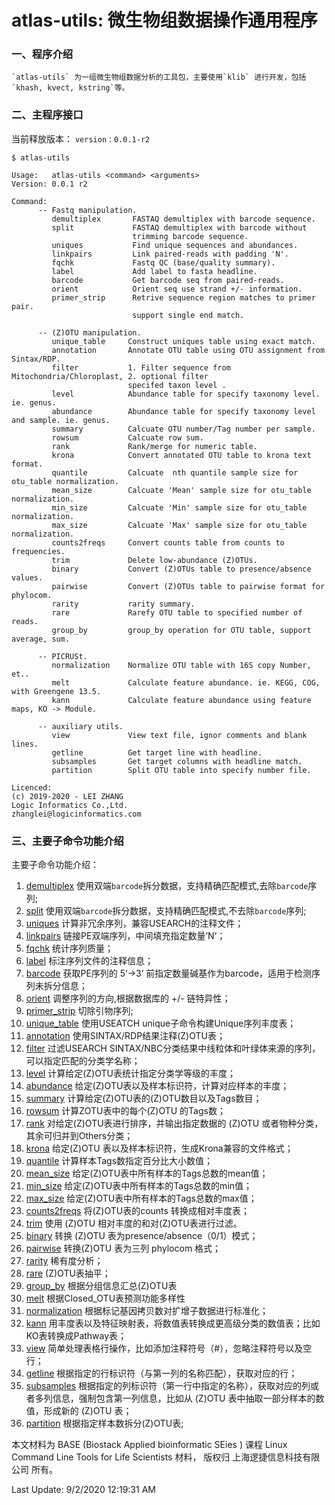 
# atlas-utils: 微生物组数据操作通用程序

### 一、程序介绍

    `atlas-utils` 为一组微生物组数据分析的工具包，主要使用`klib` 进行开发，包括`khash, kvect, kstring`等。

### 二、主程序接口

当前释放版本： `version：0.0.1-r2`

    $ atlas-utils
    
    Usage:   atlas-utils <command> <arguments>
    Version: 0.0.1 r2
    
    Command:
          -- Fastq manipulation.
             demultiplex       FASTAQ demultiplex with barcode sequence.
             split             FASTAQ demultiplex with barcode without
                               trimming barcode sequence.
             uniques           Find unique sequences and abundances.
             linkpairs         Link paired-reads with padding 'N'.
             fqchk             Fastq QC (base/quality summary).
             label             Add label to fasta headline.
             barcode           Get barcode seq from paired-reads.
             orient            Orient seq use strand +/- information.
             primer_strip      Retrive sequence region matches to primer pair.
                               support single end match.
    
          -- (Z)OTU manipulation.
             unique_table     Construct uniques table using exact match.
             annotation       Annotate OTU table using OTU assignment from Sintax/RDP.
             filter           1. Filter sequence from Mitochondria/Chloroplast, 2. optional filter
                              specifed taxon level .
             level            Abundance table for specify taxonomy level. ie. genus.
             abundance        Abundance table for specify taxonomy level and sample. ie. genus.
             summary          Calcuate OTU number/Tag number per sample.
             rowsum           Calcuate row sum.
             rank             Rank/merge for numeric table.
             krona            Convert annotated OTU table to krona text format.
             quantile         Calcuate  nth quantile sample size for otu_table normalization.
             mean_size        Calcuate 'Mean' sample size for otu_table normalization.
             min_size         Calcuate 'Min' sample size for otu_table normalization.
             max_size         Calcuate 'Max' sample size for otu_table normalization.
             counts2freqs     Convert counts table from counts to frequencies.
             trim             Delete low-abundance (Z)OTUs.
             binary           Convert (Z)OTUs table to presence/absence values.
             pairwise         Convert (Z)OTUs table to pairwise format for phylocom.
             rarity           rarity summary.
             rare             Rarefy OTU table to specified number of reads.
             group_by         group_by operation for OTU table, support average, sum.
    
          -- PICRUSt.
             normalization    Normalize OTU table with 16S copy Number, et..
             melt             Calculate feature abundance. ie. KEGG, COG, with Greengene 13.5.
             kann             Calculate feature abundance using feature maps, KO -> Module.
    
          -- auxiliary utils.
             view             View text file, ignor comments and blank lines.
             getline          Get target line with headline.
             subsamples       Get target columns with headline match.
             partition        Split OTU table into specify number file.

    Licenced:
    (c) 2019-2020 - LEI ZHANG
    Logic Informatics Co.,Ltd.
    zhanglei@logicinformatics.com


### 三、主要子命令功能介绍

主要子命令功能介绍：


1. [demultiplex](./demultiplex/demultiplex.md)       使用双端`barcode`拆分数据，支持精确匹配模式,去除`barcode`序列;
2. [split](./split/split.md)                   使用双端`barcode`拆分数据，支持精确匹配模式,不去除`barcode`序列;
3. [uniques](./uniques/uniques.md)             计算非冗余序列，兼容USEARCH的注释文件；
4. [linkpairs](./linkpairs/linkpairs.md)             链接PE双端序列，中间填充指定数量’N’；
5. [fqchk](./fqchk/fqchk.md)                 统计序列质量；
6. [label](./label/label.md)                  标注序列文件的注释信息；
7. [barcode](./barcode/barcode.md)            获取PE序列的 5‘->3’ 前指定数量碱基作为barcode，适用于检测序列未拆分信息；
8. [orient](./orient/orient.md)                调整序列的方向,根据数据库的 +/- 链特异性；
9. [primer_strip](./primer_strip/primer_strip.md)      切除引物序列;
10. [unique_table](./unique_table/unique_table.md)     使用USEATCH unique子命令构建Unique序列丰度表；
11. [annotation](./annotation/annotation.md)         使用SINTAX/RDP结果注释(Z)OTU表；
12. [filter](./filter/filter.md)                   过滤USEARCH SINTAX/NBC分类结果中线粒体和叶绿体来源的序列，可以指定匹配的分类学名称；
13. [level](./level/level.md)                  计算给定(Z)OTU表统计指定分类学等级的丰度；
14. [abundance](./abundance/abundance.md)        给定(Z)OTU表以及样本标识符，计算对应样本的丰度；
15. [summary](./summary/summary.md)           计算给定(Z)OTU表的(Z)OTU数目以及Tags数目；
16. [rowsum](./rowsum/rowsum.md)             计算ZOTU表中的每个(Z)OTU 的Tags数；
17. [rank](./rank/rank.md)                   对给定(Z)OTU表进行排序，并输出指定数据的 (Z)OTU 或者物种分类，其余可归并到Others分类；
18. [krona](./krona/krona.md)                 给定(Z)OTU 表以及样本标识符，生成Krona兼容的文件格式；
19. [quantile](./quantile/quantile.md)             计算样本Tags数指定百分比大小数值；
20. [mean_size](./mean_size/mean_size.md)        给定(Z)OTU表中所有样本的Tags总数的mean值；
21. [min_size](./min_size/min_size.md)           给定(Z)OTU表中所有样本的Tags总数的min值；
22. [max_size](./max_size/max_size.md)          给定(Z)OTU表中所有样本的Tags总数的max值；
23. [counts2freqs](./counts2freqs/counts2freqs.md)    将(Z)OTU表的counts 转换成相对丰度表；
24. [trim](./trim/trim.md)                   使用 (Z)OTU 相对丰度的和对(Z)OTU表进行过滤。
25. [binary](./binary/binary.md)               转换 (Z)OTU 表为presence/absence（0/1）模式；
26. [pairwise](./pairwise/pairwise.md)           转换(Z)OTU 表为三列 phylocom 格式；
27. [rarity](./rarity/rarity.md)                稀有度分析；
28. [rare](./rare/rare.md)                 (Z)OTU表抽平；
29. [group_by](./group_by/group_by.md)        根据分组信息汇总(Z)OTU表
30. [melt](./melt/melt.md)                根据Closed_OTU表预测功能多样性
31. [normalization](./normalization/normalization.md)  根据标记基因拷贝数对扩增子数据进行标准化；
32. [kann](./kann/kann.md)              用丰度表以及特征映射表，将数值表转换成更高级分类的数值表；比如KO表转换成Pathway表；
33. [view](./view/view.md)               简单处理表格行操作，比如添加注释符号（#），忽略注释符号以及空行；
34. [getline](./getline/getline.md)            根据指定的行标识符（与第一列的名称匹配），获取对应的行；
35. [subsamples](./subsamples/subsamples.md)    根据指定的列标识符（第一行中指定的名称），获取对应的列或者多列信息，强制包含第一列信息，比如从 (Z)OTU 表中抽取一部分样本的数值，形成新的 (Z)OTU 表；
36. [partition](./partition/partition.md)          根据指定样本数拆分(Z)OTU表;


本文材料为 BASE (Biostack Applied bioinformatic SEies ) 课程 Linux Command Line Tools for Life Scientists 材料， 版权归 上海逻捷信息科技有限公司 所有。

Last Update: 9/2/2020 12:19:31 AM